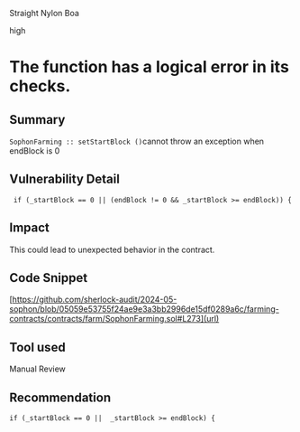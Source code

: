 Straight Nylon Boa

high

# The function has a logical error in its checks.

## Summary

`SophonFarming :: setStartBlock ()`cannot throw an exception when endBlock is 0

## Vulnerability Detail
`  if (_startBlock == 0 || (endBlock != 0 && _startBlock >= endBlock)) { `
## Impact

This could lead to unexpected behavior in the contract.

## Code Snippet
[https://github.com/sherlock-audit/2024-05-sophon/blob/05059e53755f24ae9e3a3bb2996de15df0289a6c/farming-contracts/contracts/farm/SophonFarming.sol#L273](url)
## Tool used

Manual Review

## Recommendation
`if (_startBlock == 0 ||  _startBlock >= endBlock) { `